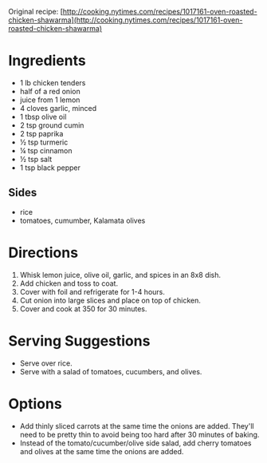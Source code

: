 Original recipe: [http://cooking.nytimes.com/recipes/1017161-oven-roasted-chicken-shawarma](http://cooking.nytimes.com/recipes/1017161-oven-roasted-chicken-shawarma)

# Ingredients

- 1 lb chicken tenders
- half of a red onion
- juice from 1 lemon
- 4 cloves garlic, minced
- 1 tbsp olive oil
- 2 tsp ground cumin
- 2 tsp paprika
- ½ tsp turmeric
- ¼ tsp cinnamon
- ½ tsp salt
- 1 tsp black pepper

## Sides

- rice
- tomatoes, cumumber, Kalamata olives

# Directions

1. Whisk lemon juice, olive oil, garlic, and spices in an 8x8 dish.
1. Add chicken and toss to coat.
1. Cover with foil and refrigerate for 1-4 hours.
1. Cut onion into large slices and place on top of chicken.
1. Cover and cook at 350 for 30 minutes.

# Serving Suggestions

- Serve over rice.
- Serve with a salad of tomatoes, cucumbers, and olives.

# Options

- Add thinly sliced carrots at the same time the onions are added. They'll need to be pretty thin to avoid being too hard after 30 minutes of baking.
- Instead of the tomato/cucumber/olive side salad, add cherry tomatoes and olives at the same time the onions are added.

